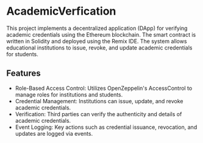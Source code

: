 # AcademicVerfication
This project implements a decentralized application (DApp) for verifying academic credentials using the Ethereum blockchain. The smart contract is written in Solidity and deployed using the Remix IDE. The system allows educational institutions to issue, revoke, and update academic credentials for students.

## Features
- Role-Based Access Control: Utilizes OpenZeppelin's AccessControl to manage roles for institutions and students.
- Credential Management: Institutions can issue, update, and revoke academic credentials.
- Verification: Third parties can verify the authenticity and details of academic credentials.
- Event Logging: Key actions such as credential issuance, revocation, and updates are logged via events.
